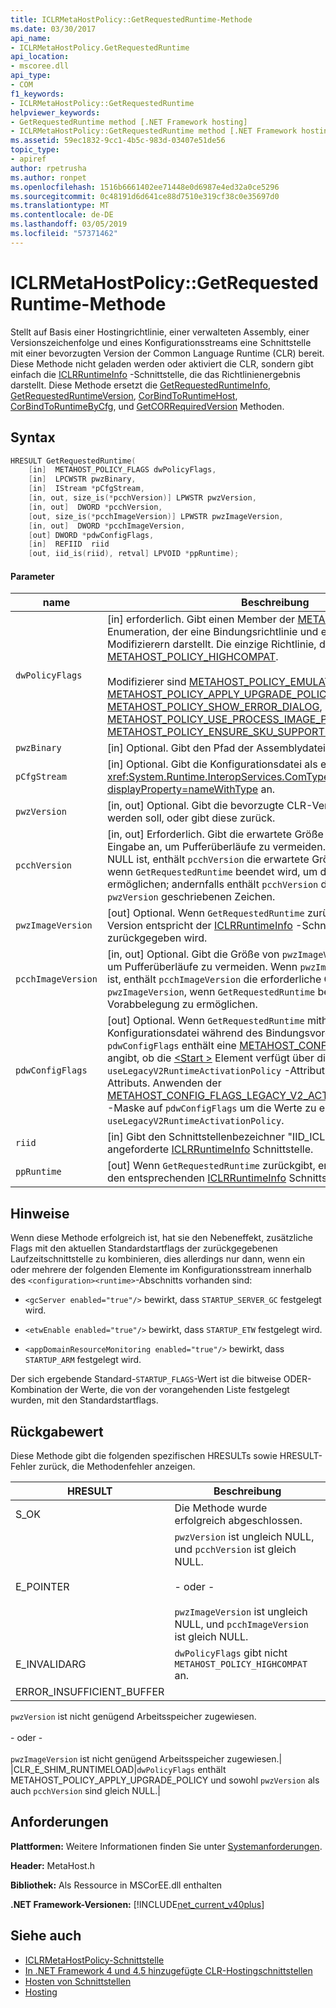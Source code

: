 ```yaml
---
title: ICLRMetaHostPolicy::GetRequestedRuntime-Methode
ms.date: 03/30/2017
api_name:
- ICLRMetaHostPolicy.GetRequestedRuntime
api_location:
- mscoree.dll
api_type:
- COM
f1_keywords:
- ICLRMetaHostPolicy::GetRequestedRuntime
helpviewer_keywords:
- GetRequestedRuntime method [.NET Framework hosting]
- ICLRMetaHostPolicy::GetRequestedRuntime method [.NET Framework hosting]
ms.assetid: 59ec1832-9cc1-4b5c-983d-03407e51de56
topic_type:
- apiref
author: rpetrusha
ms.author: ronpet
ms.openlocfilehash: 1516b6661402ee71448e0d6987e4ed32a0ce5296
ms.sourcegitcommit: 0c48191d6d641ce88d7510e319cf38c0e35697d0
ms.translationtype: MT
ms.contentlocale: de-DE
ms.lasthandoff: 03/05/2019
ms.locfileid: "57371462"
---
```

# <a name="iclrmetahostpolicygetrequestedruntime-method"></a>ICLRMetaHostPolicy::GetRequestedRuntime-Methode

Stellt auf Basis einer Hostingrichtlinie, einer verwalteten Assembly, einer Versionszeichenfolge und eines Konfigurationsstreams eine Schnittstelle mit einer bevorzugten Version der Common Language Runtime (CLR) bereit. Diese Methode nicht geladen werden oder aktiviert die CLR, sondern gibt einfach die [ICLRRuntimeInfo](../../../../docs/framework/unmanaged-api/hosting/iclrruntimeinfo-interface.md) -Schnittstelle, die das Richtlinienergebnis darstellt. Diese Methode ersetzt die [GetRequestedRuntimeInfo](../../../../docs/framework/unmanaged-api/hosting/getrequestedruntimeinfo-function.md), [GetRequestedRuntimeVersion](../../../../docs/framework/unmanaged-api/hosting/getrequestedruntimeversion-function.md), [CorBindToRuntimeHost](../../../../docs/framework/unmanaged-api/hosting/corbindtoruntimehost-function.md), [CorBindToRuntimeByCfg](../../../../docs/framework/unmanaged-api/hosting/corbindtoruntimebycfg-function.md), und [GetCORRequiredVersion](../../../../docs/framework/unmanaged-api/hosting/getcorrequiredversion-function.md) Methoden.

## <a name="syntax"></a>Syntax

```cpp
HRESULT GetRequestedRuntime(
    [in]  METAHOST_POLICY_FLAGS dwPolicyFlags,
    [in]  LPCWSTR pwzBinary,
    [in]  IStream *pCfgStream,
    [in, out, size_is(*pcchVersion)] LPWSTR pwzVersion,
    [in, out]  DWORD *pcchVersion,
    [out, size_is(*pcchImageVersion)] LPWSTR pwzImageVersion,
    [in, out]  DWORD *pcchImageVersion,
    [out] DWORD *pdwConfigFlags,
    [in]  REFIID  riid
    [out, iid_is(riid), retval] LPVOID *ppRuntime);
```

#### <a name="parameters"></a>Parameter

|name|Beschreibung|
|----------|-----------------|
|`dwPolicyFlags`|[in] erforderlich. Gibt einen Member der [METAHOST_POLICY_FLAGS](../../../../docs/framework/unmanaged-api/hosting/metahost-policy-flags-enumeration.md) Enumeration, der eine Bindungsrichtlinie und eine beliebige Anzahl von Modifizierern darstellt. Die einzige Richtlinie, die derzeit verfügbaren [METAHOST_POLICY_HIGHCOMPAT](../../../../docs/framework/unmanaged-api/hosting/metahost-policy-flags-enumeration.md).<br /><br /> Modifizierer sind [METAHOST_POLICY_EMULATE_EXE_LAUNCH](../../../../docs/framework/unmanaged-api/hosting/metahost-policy-flags-enumeration.md), [METAHOST_POLICY_APPLY_UPGRADE_POLICY](../../../../docs/framework/unmanaged-api/hosting/metahost-policy-flags-enumeration.md), [METAHOST_POLICY_SHOW_ERROR_DIALOG](../../../../docs/framework/unmanaged-api/hosting/metahost-policy-flags-enumeration.md), [METAHOST_POLICY_USE_PROCESS_IMAGE_PATH](../../../../docs/framework/unmanaged-api/hosting/metahost-policy-flags-enumeration.md), und [METAHOST_POLICY_ENSURE_SKU_SUPPORTED](../../../../docs/framework/unmanaged-api/hosting/metahost-policy-flags-enumeration.md).|
|`pwzBinary`|[in] Optional. Gibt den Pfad der Assemblydatei an.|
|`pCfgStream`|[in] Optional. Gibt die Konfigurationsdatei als einen <xref:System.Runtime.InteropServices.ComTypes.IStream?displayProperty=nameWithType> an.|
|`pwzVersion`|[in, out] Optional. Gibt die bevorzugte CLR-Version an, die geladen werden soll, oder gibt diese zurück.|
|`pcchVersion`|[in, out] Erforderlich. Gibt die erwartete Größe von `pwzVersion` als Eingabe an, um Pufferüberläufe zu vermeiden. Wenn `pwzVersion` gleich NULL ist, enthält `pcchVersion` die erwartete Größe von `pwzVersion`, wenn `GetRequestedRuntime` beendet wird, um die Vorabbelegung zu ermöglichen; andernfalls enthält `pcchVersion` die Anzahl der in `pwzVersion` geschriebenen Zeichen.|
|`pwzImageVersion`|[out] Optional. Wenn `GetRequestedRuntime` zurückgibt, enthält die CLR Version entspricht der [ICLRRuntimeInfo](../../../../docs/framework/unmanaged-api/hosting/iclrruntimeinfo-interface.md) -Schnittstelle, die zurückgegeben wird.|
|`pcchImageVersion`|[in, out] Optional. Gibt die Größe von `pwzImageVersion` als Eingabe an, um Pufferüberläufe zu vermeiden. Wenn `pwzImageVersion` gleich NULL ist, enthält `pcchImageVersion` die erforderliche Größe von `pwzImageVersion`, wenn `GetRequestedRuntime` beendet wird, um die Vorabbelegung zu ermöglichen.|
|`pdwConfigFlags`|[out] Optional. Wenn `GetRequestedRuntime` mithilfe einer Konfigurationsdatei während des Bindungsvorgangs, bei der Ausgabe `pdwConfigFlags` enthält eine [METAHOST_CONFIG_FLAGS](../../../../docs/framework/unmanaged-api/hosting/metahost-config-flags-enumeration.md) Wert, der angibt, ob die [ \<Start >](../../../../docs/framework/configure-apps/file-schema/startup/startup-element.md) Element verfügt über die `useLegacyV2RuntimeActivationPolicy` -Attributsatz und der Wert des Attributs. Anwenden der [METAHOST_CONFIG_FLAGS_LEGACY_V2_ACTIVATION_POLICY_MASK](../../../../docs/framework/unmanaged-api/hosting/metahost-config-flags-enumeration.md) -Maske auf `pdwConfigFlags` um die Werte zu erhalten, die relevant für `useLegacyV2RuntimeActivationPolicy`.|
|`riid`|[in] Gibt den Schnittstellenbezeichner "IID_ICLRRuntimeInfo" für die angeforderte [ICLRRuntimeInfo](../../../../docs/framework/unmanaged-api/hosting/iclrruntimeinfo-interface.md) Schnittstelle.|
|`ppRuntime`|[out] Wenn `GetRequestedRuntime` zurückgibt, enthält einen Zeiger auf den entsprechenden [ICLRRuntimeInfo](../../../../docs/framework/unmanaged-api/hosting/iclrruntimeinfo-interface.md) Schnittstelle.|

## <a name="remarks"></a>Hinweise

Wenn diese Methode erfolgreich ist, hat sie den Nebeneffekt, zusätzliche Flags mit den aktuellen Standardstartflags der zurückgegebenen Laufzeitschnittstelle zu kombinieren, dies allerdings nur dann, wenn ein oder mehrere der folgenden Elemente im Konfigurationsstream innerhalb des `<configuration><runtime>`-Abschnitts vorhanden sind:

- `<gcServer enabled="true"/>` bewirkt, dass `STARTUP_SERVER_GC` festgelegt wird.

- `<etwEnable enabled="true"/>` bewirkt, dass `STARTUP_ETW` festgelegt wird.

- `<appDomainResourceMonitoring enabled="true"/>` bewirkt, dass `STARTUP_ARM` festgelegt wird.

Der sich ergebende Standard-`STARTUP_FLAGS`-Wert ist die bitweise ODER-Kombination der Werte, die von der vorangehenden Liste festgelegt wurden, mit den Standardstartflags.

## <a name="return-value"></a>Rückgabewert

Diese Methode gibt die folgenden spezifischen HRESULTs sowie HRESULT-Fehler zurück, die Methodenfehler anzeigen.

|HRESULT|Beschreibung|
|-------------|-----------------|
|S_OK|Die Methode wurde erfolgreich abgeschlossen.|
|E_POINTER|`pwzVersion` ist ungleich NULL, und `pcchVersion` ist gleich NULL.<br /><br /> - oder - <br /><br /> `pwzImageVersion` ist ungleich NULL, und `pcchImageVersion` ist gleich NULL.|
|E_INVALIDARG|`dwPolicyFlags` gibt nicht `METAHOST_POLICY_HIGHCOMPAT` an.|
|ERROR_INSUFFICIENT_BUFFER|
  `pwzVersion` ist nicht genügend Arbeitsspeicher zugewiesen.<br /><br /> - oder - <br /><br /> 
  `pwzImageVersion` ist nicht genügend Arbeitsspeicher zugewiesen.|
|CLR_E_SHIM_RUNTIMELOAD|`dwPolicyFlags` enthält METAHOST_POLICY_APPLY_UPGRADE_POLICY und sowohl `pwzVersion` als auch `pcchVersion` sind gleich NULL.|

## <a name="requirements"></a>Anforderungen

**Plattformen:** Weitere Informationen finden Sie unter [Systemanforderungen](../../../../docs/framework/get-started/system-requirements.md).

**Header:** MetaHost.h

**Bibliothek:** Als Ressource in MSCorEE.dll enthalten

**.NET Framework-Versionen:** [!INCLUDE[net_current_v40plus](../../../../includes/net-current-v40plus-md.md)]

## <a name="see-also"></a>Siehe auch

- [ICLRMetaHostPolicy-Schnittstelle](../../../../docs/framework/unmanaged-api/hosting/iclrmetahostpolicy-interface.md)
- [In .NET Framework 4 und 4.5 hinzugefügte CLR-Hostingschnittstellen](../../../../docs/framework/unmanaged-api/hosting/clr-hosting-interfaces-added-in-the-net-framework-4-and-4-5.md)
- [Hosten von Schnittstellen](../../../../docs/framework/unmanaged-api/hosting/hosting-interfaces.md)
- [Hosting](../../../../docs/framework/unmanaged-api/hosting/index.md)

